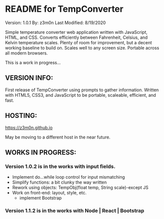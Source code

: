 
# README for TempConverter
Version: 1.0.1
By: z3m0n
Last Modified: 8/19/2020

Simple temperature converter web application written with JavaScript, HTML, and CSS. Converts efficiently between Fahrenheit, Celsius, and Kelvin temperature scales. Plenty of room for improvement, but a decent working baseline to build on. Scales well to any screen size. Portable across all modern browsers.

This is a work in progress...

## VERSION INFO:
First release of TempConverter using prompts to gather information. Written with HTML5, CSS3, and JavaScript to be portable, scaleable, efficient, and fast. 


## HOSTING:
https://z3m0n.github.io

May be moving to a different host in the near future.


## WORKS IN PROGRESS:

### Version 1.0.2 is in the works with input fields.
- Implement do...while loop control for input mismatching
- Simplify functions: a bit clunky the way written 
- Rework using objects: TempObj(float temp, String scale)-except JS
- Work on front-end: layout, style, etc.
	- implement Bootstrap

### Version 1.1.2 is in the works with Node | React | Bootstrap

